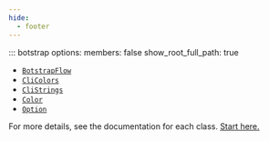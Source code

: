 ```yaml
---
hide:
  - footer
---
```


<!-- prettier-ignore -->
::: botstrap
    options:
      members: false
      show_root_full_path: true

- [`BotstrapFlow`](botstrap-flow)
- [`CliColors`](cli-colors)
- [`CliStrings`](cli-strings)
- [`Color`](color)
- [`Option`](option)

For more details, see the documentation for each class. [Start here.](./botstrap-flow)
